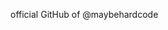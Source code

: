 official GitHub of @maybehardcode
<!---
maybehardcode/maybehardcode is a ✨ special ✨ repository because its `README.md` (this file) appears on your GitHub profile.
You can click the Preview link to take a look at your changes.
--->
